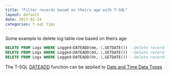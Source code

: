 ```yaml
---
title: "Filter records based on theirs age with T-SQL"
layout: default
date: 2017-02-24
categories: t-sql tips
---
```


Some example to delete log table row based on theirs age

```sql
DELETE FROM Logs WHERE Logged<DATEADD(mm,-1,GETDATE()) --Delete records older than one month
DELETE FROM Logs WHERE Logged<DATEADD(dd,-1,GETDATE()) --Delete records older than one day
DELETE FROM Logs WHERE Logged<DATEADD(hh,-1,GETDATE()) --Delete records older than one hour
```

The T-SQL [DATEADD](https://msdn.microsoft.com/en-us/library/ms186819.aspx) function can be applied to [Date and Time Data Types](https://msdn.microsoft.com/en-us/library/ms186724.aspx)
